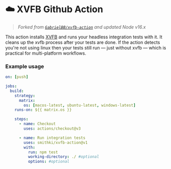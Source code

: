 
# ☁️ XVFB Github Action

> _Forked from [`GabrielBB/xvfb-action`](https://github.com/GabrielBB/xvfb-action) and updated Node v16.x_

This action installs [XVFB](http://elementalselenium.com/tips/38-headless) and runs your headless integration tests with it. It cleans up the xvfb process after your tests are done. If the action detects you're not using linux then your tests still run — just without xvfb — which is practical for multi-platform workflows.

### Example usage

```yml
on: [push]

jobs:
  build:
    strategy:
      matrix:
        os: [macos-latest, ubuntu-latest, windows-latest]
    runs-on: ${{ matrix.os }}

    steps:
      - name: Checkout
        uses: actions/checkout@v3

      - name: Run integration tests
        uses: smithki/xvfb-action@v1
        with:
          run: npm test
          working-directory: ./ #optional
          options: #optional
```
